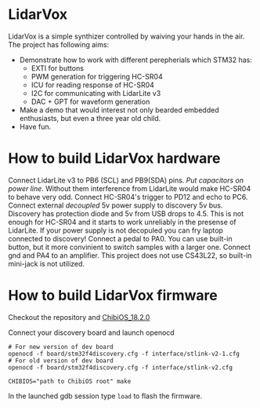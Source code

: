 # LidarVox
LidarVox is a simple synthizer controlled by waiving your hands in the air. The project has following aims:

* Demonstrate how to work with different perepherials which STM32 has:
    * EXTI for buttons
    * PWM generation for triggering HC-SR04
    * ICU for reading response of HC-SR04
    * I2C for communicating with LidarLite v3
    * DAC + GPT for waveform generation
* Make a demo that would interest not only bearded embedded enthusiasts, but even a three year old child.
* Have fun.

# How to build LidarVox hardware

Connect LidarLite v3 to PB6 (SCL) and PB9(SDA) pins. *Put capacitors on power line*. Without them interference from LidarLite would make HC-SR04 to behave very odd.
Connect HC-SR04's trigger to PD12 and echo to PC6.
Connect external *decoupled* 5v power supply to discovery 5v bus. Discovery has protection diode and 5v from USB drops to 4.5. This is not enough for HC-SR04 and it starts to work unreliably in the presense of LidarLite. If your power supply is not decopuled you can fry laptop connected to discovery!
Connect a pedal to PA0. You can use built-in button, but it more convinient to switch samples with a larger one.
Connect gnd and PA4 to an amplifier. This project does not use CS43L22, so built-in mini-jack is not utilized.

# How to build LidarVox firmware
Checkout the repository and [ChibiOS_18.2.0](https://sourceforge.net/projects/chibios/files/ChibiOS%20GPL3/Version%2018.2.0/)

Connect your discovery board and launch openocd

    # For new version of dev board
    openocd -f board/stm32f4discovery.cfg -f interface/stlink-v2-1.cfg
    # For old version of dev board
    openocd -f board/stm32f4discovery.cfg -f interface/stlink-v2.cfg

    CHIBIOS="path to ChibiOS root" make

In the launched gdb session type `load` to flash the firmware.
